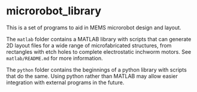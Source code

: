 # microrobot_library

This is a set of programs to aid in MEMS microrobot design and layout.

The `matlab` folder contains a MATLAB library with scripts that can generate 2D layout files for a wide range of microfabricated structures, from rectangles with etch holes to complete electrostatic inchworm motors. See `matlab/README.md` for more information.

The `python` folder contains the beginnings of a python library with scripts that do the same. Using python rather than MATLAB may allow easier integration with external programs in the future.

